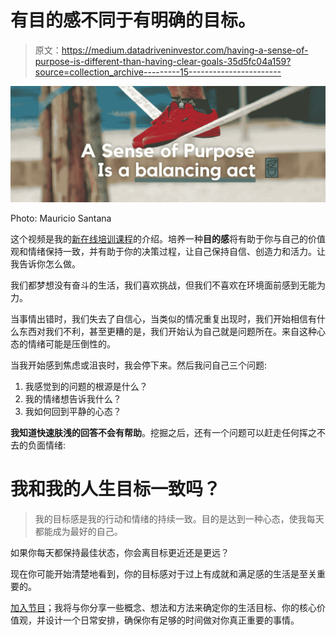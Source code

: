 # 有目的感不同于有明确的目标。

> 原文：<https://medium.datadriveninvestor.com/having-a-sense-of-purpose-is-different-than-having-clear-goals-35d5fc04a159?source=collection_archive---------15----------------------->

![](img/6900343f17e85c6a1debc53e7d8a67e9.png)

Photo: Mauricio Santana

这个视频是我的[新在线培训课程](https://bit.ly/2XQBgQ3)的介绍。培养一种**目的感**将有助于你与自己的价值观和情绪保持一致，并有助于你的决策过程，让自己保持自信、创造力和活力。让我告诉你怎么做。

我们都梦想没有奋斗的生活，我们喜欢挑战，但我们不喜欢在环境面前感到无能为力。

当事情出错时，我们失去了自信心，当类似的情况重复出现时，我们开始相信有什么东西对我们不利，甚至更糟的是，我们开始认为自己就是问题所在。来自这种心态的情绪可能是压倒性的。

当我开始感到焦虑或沮丧时，我会停下来。然后我问自己三个问题:

1.  我感觉到的问题的根源是什么？
2.  我的情绪想告诉我什么？
3.  我如何回到平静的心态？

**我知道快速肤浅的回答不会有帮助**。挖掘之后，还有一个问题可以赶走任何挥之不去的负面情绪:

# 我和我的人生目标一致吗？

> 我的目标感是我的行动和情绪的持续一致。目的是达到一种心态，使我每天都能成为最好的自己。

如果你每天都保持最佳状态，你会离目标更近还是更远？

现在你可能开始清楚地看到，你的目标感对于过上有成就和满足感的生活是至关重要的。

[加入节目](https://bit.ly/2XQBgQ3)；我将与你分享一些概念、想法和方法来确定你的生活目标、你的核心价值观，并设计一个日常安排，确保你有足够的时间做对你真正重要的事情。
